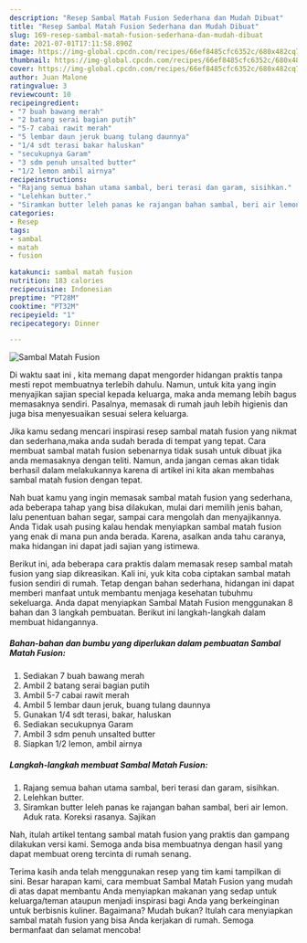 ```yaml
---
description: "Resep Sambal Matah Fusion Sederhana dan Mudah Dibuat"
title: "Resep Sambal Matah Fusion Sederhana dan Mudah Dibuat"
slug: 169-resep-sambal-matah-fusion-sederhana-dan-mudah-dibuat
date: 2021-07-01T17:11:58.890Z
image: https://img-global.cpcdn.com/recipes/66ef8485cfc6352c/680x482cq70/sambal-matah-fusion-foto-resep-utama.jpg
thumbnail: https://img-global.cpcdn.com/recipes/66ef8485cfc6352c/680x482cq70/sambal-matah-fusion-foto-resep-utama.jpg
cover: https://img-global.cpcdn.com/recipes/66ef8485cfc6352c/680x482cq70/sambal-matah-fusion-foto-resep-utama.jpg
author: Juan Malone
ratingvalue: 3
reviewcount: 10
recipeingredient:
- "7 buah bawang merah"
- "2 batang serai bagian putih"
- "5-7 cabai rawit merah"
- "5 lembar daun jeruk buang tulang daunnya"
- "1/4 sdt terasi bakar haluskan"
- "secukupnya Garam"
- "3 sdm penuh unsalted butter"
- "1/2 lemon ambil airnya"
recipeinstructions:
- "Rajang semua bahan utama sambal, beri terasi dan garam, sisihkan."
- "Lelehkan butter."
- "Siramkan butter leleh panas ke rajangan bahan sambal, beri air lemon. Aduk rata. Koreksi rasanya. Sajikan"
categories:
- Resep
tags:
- sambal
- matah
- fusion

katakunci: sambal matah fusion 
nutrition: 183 calories
recipecuisine: Indonesian
preptime: "PT28M"
cooktime: "PT32M"
recipeyield: "1"
recipecategory: Dinner

---
```



![Sambal Matah Fusion](https://img-global.cpcdn.com/recipes/66ef8485cfc6352c/680x482cq70/sambal-matah-fusion-foto-resep-utama.jpg)

Di waktu  saat ini , kita memang dapat mengorder hidangan praktis tanpa mesti repot membuatnya terlebih dahulu. Namun, untuk kita yang ingin menyajikan sajian special kepada keluarga, maka anda memang lebih bagus memasaknya sendiri. Pasalnya, memasak di rumah jauh lebih higienis dan juga bisa menyesuaikan sesuai selera keluarga.

Jika kamu sedang mencari inspirasi resep sambal matah fusion yang nikmat dan sederhana,maka anda sudah berada di tempat yang tepat. Cara membuat sambal matah fusion  sebenarnya tidak susah untuk dibuat jika anda memasaknya dengan teliti. Namun, anda jangan cemas akan tidak berhasil dalam melakukannya 
karena di artikel ini kita akan membahas sambal matah fusion dengan tepat.  



Nah buat kamu yang ingin memasak sambal matah fusion yang sederhana, ada beberapa tahap yang bisa dilakukan, mulai dari memilih jenis bahan, lalu penentuan bahan segar, sampai cara mengolah dan menyajikannya. Anda Tidak usah pusing kalau hendak menyiapkan sambal matah fusion yang enak di mana pun anda berada. Karena, asalkan anda  tahu caranya, maka hidangan ini dapat jadi sajian yang istimewa.

Berikut ini, ada beberapa cara praktis  dalam memasak resep sambal matah fusion yang siap dikreasikan. Kali ini, yuk kita coba ciptakan sambal matah fusion sendiri di rumah. Tetap dengan bahan sederhana, hidangan ini dapat memberi manfaat untuk membantu menjaga kesehatan tubuhmu sekeluarga. Anda dapat menyiapkan Sambal Matah Fusion menggunakan 8 bahan dan 3 langkah pembuatan. Berikut ini langkah-langkah dalam membuat hidangannya.

<!--inarticleads1-->

##### Bahan-bahan dan bumbu yang diperlukan dalam pembuatan Sambal Matah Fusion:

1. Sediakan 7 buah bawang merah
1. Ambil 2 batang serai bagian putih
1. Ambil 5-7 cabai rawit merah
1. Ambil 5 lembar daun jeruk, buang tulang daunnya
1. Gunakan 1/4 sdt terasi, bakar, haluskan
1. Sediakan secukupnya Garam
1. Ambil 3 sdm penuh unsalted butter
1. Siapkan 1/2 lemon, ambil airnya




<!--inarticleads2-->

##### Langkah-langkah membuat Sambal Matah Fusion:

1. Rajang semua bahan utama sambal, beri terasi dan garam, sisihkan.
1. Lelehkan butter.
1. Siramkan butter leleh panas ke rajangan bahan sambal, beri air lemon. Aduk rata. Koreksi rasanya. Sajikan




Nah, itulah artikel tentang  sambal matah fusion  yang praktis dan gampang dilakukan versi kami. Semoga anda bisa membuatnya dengan hasil yang dapat membuat oreng tercinta di rumah senang. 

Terima kasih anda telah menggunakan resep yang tim kami tampilkan di sini. Besar harapan kami, cara membuat  Sambal Matah Fusion yang mudah di atas dapat membantu Anda menyiapkan makanan yang sedap untuk keluarga/teman ataupun menjadi inspirasi bagi Anda yang berkeinginan untuk berbisnis kuliner. Bagaimana? Mudah bukan? Itulah cara menyiapkan sambal matah fusion yang bisa Anda kerjakan di rumah. Semoga bermanfaat dan selamat mencoba!

